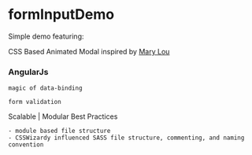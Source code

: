 formInputDemo
=============

Simple demo featuring:

  CSS Based Animated Modal inspired by [Mary Lou](http://tympanus.net/codrops/2013/06/25/nifty-modal-window-effects/)
  
  ### AngularJs

    magic of data-binding

    form validation

  Scalable | Modular Best Practices

    - module based file structure
    - CSSWizardy influenced SASS file structure, commenting, and naming convention
